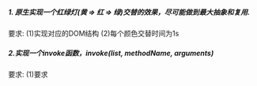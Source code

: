  ##### 1. 原生实现一个红绿灯(黄 => 红 => 绿)交替的效果，尽可能做到最大抽象和复用. #####
 要求:
 (1)实现对应的DOM结构
 (2)每个颜色交替时间为1s
 ##### 2.实现一个invoke函数，invoke(list, methodName, arguments) #####
 要求:
 (1)要求